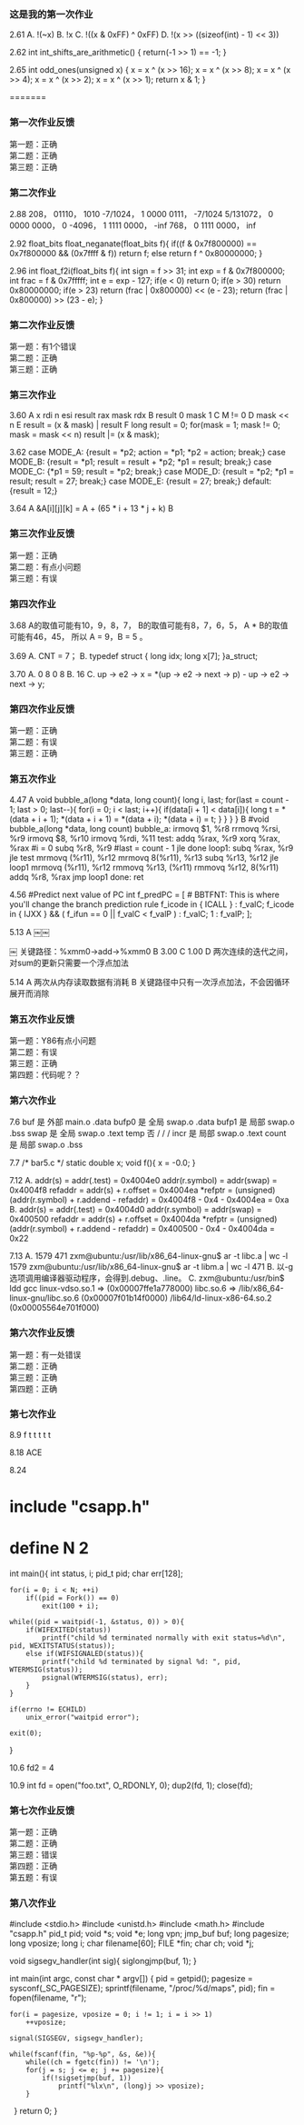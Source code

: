 
### 这是我的第一次作业
2.61
A. !(~x)
B. !x
C. !((x & 0xFF) ^ 0xFF)
D. !(x >> ((sizeof(int) - 1) << 3))

2.62
int int_shifts_are_arithmetic()
{
	return(-1 >> 1) == -1;
}

2.65
int odd_ones(unsigned x)
{
	x = x ^ (x >> 16);
   	x = x ^ (x >> 8);
	x = x ^ (x >> 4);
    	x = x ^ (x >> 2);
    	x = x ^ (x >> 1);
   	return x & 1;
}

=======
### 第一次作业反馈

第一题：正确  
第二题：正确  
第三题：正确  

### 第二次作业
2.88
208， 01110， 1010
-7/1024， 1 0000 0111， -7/1024
5/131072， 0 0000 0000， 0
-4096， 1 1111 0000， -inf
768， 0 1111 0000， inf

2.92
float_bits float_neganate(float_bits f){
	if((f & 0x7f800000) == 0x7f800000 && (0x7ffff & f))
		return f;
	else
		return f ^ 0x80000000;
}

2.96
int float_f2i(float_bits f){
	int sign = f >> 31;
	int exp = f & 0x7f800000;
	int frac = f & 0x7fffff;
	int e = exp - 127;
	if(e < 0)
		return 0;
	if(e > 30)
		return 0x80000000;
	if(e > 23)
		return (frac | 0x800000) << (e - 23);
	return (frac | 0x800000) >> (23 - e);
}

### 第二次作业反馈

第一题：有1个错误  
第二题：正确  
第三题：正确  


### 第三次作业

3.60
A x rdi n esi result rax mask rdx
B result 0 mask 1
C M != 0
D mask << n
E result = (x & mask) | result
F 
long result = 0;
for(mask = 1; mask != 0; mask = mask << n)
result |= (x & mask);

3.62
case MODE_A: {result = *p2; action = *p1; *p2 = action; break;}
case MODE_B: {result = *p1; result = result + *p2; *p1 = result; break;}
case MODE_C: {*p1 = 59; result = *p2; break;}
case MODE_D: {result = *p2; *p1 = result; result = 27; break;}
case MODE_E: {result = 27; break;}
default: {result = 12;}

3.64
A &A[i][j][k] = A + (65 * i + 13 * j + k)
B 

### 第三次作业反馈

第一题：正确  
第二题：有点小问题  
第三题：有误  

### 第四次作业

3.68
A的取值可能有10，9，8，7，
B的取值可能有8，7，6，5，
A * B的取值可能有46，45，
所以 A = 9，B = 5 。

3.69
A. CNT = 7；
B. 
typedef struct {
	long idx;
	long x[7];
}a_struct;

3.70
A. 0 8 0 8
B. 16
C. up -> e2 -> x = *(up -> e2 -> next -> p) - up -> e2 -> next -> y;

### 第四次作业反馈

第一题：正确  
第二题：有误  
第三题：正确

### 第五次作业
4.47
A
void bubble_a(long *data, long count){
    long i, last;
    for(last = count - 1; last > 0; last--){
        for(i = 0; i < last; i++){
            if(data[i + 1] < data[i]){
                long t = *(data + i + 1);
                *(data + i + 1) = *(data + i);
                *(data + i) = t;
            }
        }
    }
}
B
#void bubble_a(long *data, long count)
bubble_a:
    irmovq  $1, %r8
    rrmovq  %rsi, %r9
    irmovq  $8, %r10
    irmovq  %rdi, %11
test:
    addq    %rax, %r9
    xorq    %rax, %rax      #i = 0
    subq    %r8, %r9        #last = count - 1
    jle     done
loop1:
    subq    %rax, %r9
    jle     test
    mrmovq  (%r11), %r12
    mrmovq  8(%r11), %r13
    subq    %r13, %r12
    jle     loop1
    mrmovq  (%r11), %r12
    rmmovq  %r13, (%r11)
    rmmovq  %r12, 8(%r11)
    addq    %r8, %rax
    jmp     loop1
done:
    ret

4.56
#Predict next value of PC
int f_predPC = [
	# BBTFNT: This is where you'll change the branch prediction rule
	f_icode in { ICALL } : f_valC;
	f_icode in { IJXX } && ( f_ifun == 0 || f_valC < f_valP ) : f_valC;
	1 : f_valP;
];

5.13
A
￼￼

￼
关键路径：%xmm0->add->%xmm0
B
3.00
C
1.00
D
两次连续的迭代之间，对sum的更新只需要一个浮点加法

5.14
A
两次从内存读取数据有消耗
B
关键路径中只有一次浮点加法，不会因循环展开而消除

### 第五次作业反馈

第一题：Y86有点小问题  
第二题：有误  
第三题：正确  
第四题：代码呢？？

### 第六次作业

7.6 
buf 是 外部 main.o .data
bufp0 是 全局 swap.o .data
bufp1  是 局部 swap.o .bss
swap 是 全局 swap.o .text
temp 否 / / /
incr 是 局部 swap.o .text 
count 是 局部 swap.o .bss

7.7
/* bar5.c */
static double x;
void f(){
    x = -0.0;
}

7.12
A.
addr(s) = addr(.test) = 0x4004e0
addr(r.symbol) = addr(swap) = 0x4004f8
refaddr = addr(s) + r.offset = 0x4004ea
*refptr = (unsigned)(addr(r.symbol) + r.addend - refaddr)
= 0x4004f8 - 0x4 - 0x4004ea
= 0xa
B.
addr(s) = addr(.test) = 0x4004d0
addr(r.symbol) = addr(swap) = 0x400500
refaddr = addr(s) + r.offset = 0x4004da
*refptr = (unsigned)(addr(r.symbol) + r.addend - refaddr)
= 0x400500 - 0x4 - 0x4004da
= 0x22

7.13
A.
1579 471
zxm@ubuntu:/usr/lib/x86_64-linux-gnu$ ar -t libc.a | wc -l
1579
zxm@ubuntu:/usr/lib/x86_64-linux-gnu$ ar -t libm.a | wc -l
471
B.
以-g选项调用编译器驱动程序，会得到.debug、.line。
C.
zxm@ubuntu:/usr/bin$ ldd gcc
	linux-vdso.so.1 =>  (0x00007ffe1a778000)
	libc.so.6 => /lib/x86_64-linux-gnu/libc.so.6 (0x00007f01b14f0000)
	/lib64/ld-linux-x86-64.so.2 (0x00005564e701f000)

### 第六次作业反馈

第一题：有一处错误  
第二题：正确  
第三题：正确  
第四题：正确

### 第七次作业

8.9
f
t
t
t
t
t

8.18
ACE

8.24
# include "csapp.h"
# define N 2

int main(){
    int status, i;
    pid_t pid;
    char err[128];
    
    for(i = 0; i < N; ++i)
        if((pid = Fork()) == 0)
            exit(100 + i);
    
    while((pid = waitpid(-1, &status, 0)) > 0){
        if(WIFEXITED(status))
            printf("child %d terminated normally with exit status=%d\n", pid, WEXITSTATUS(status));
        else if(WIFSIGNALED(status)){
            printf("child %d terminated by signal %d: ", pid, WTERMSIG(status));
            psignal(WTERMSIG(status), err);
        }
    }
    
    if(errno != ECHILD)
        unix_error("waitpid error");
    
    exit(0);
}

10.6
fd2 = 4

10.9
int fd = open("foo.txt", O_RDONLY, 0);
dup2(fd, 1);
close(fd);

### 第七次作业反馈

第一题：正确  
第二题：正确  
第三题：错误  
第四题：正确  
第五题：有误

### 第八次作业


#include <stdio.h>
#include <unistd.h>
#include <math.h>
#include "csapp.h"
pid_t pid;
void *s;
void *e;
long vpn;
jmp_buf buf;
long pagesize;
long vposize;
long i;
char filename[60];
FILE *fin;
char ch;
void *j;


void sigsegv_handler(int sig){
    siglongjmp(buf, 1);
}

int main(int argc, const char * argv[]) {
    pid = getpid();
    pagesize = sysconf(_SC_PAGESIZE);
    sprintf(filename, "/proc/%d/maps", pid);
    fin = fopen(filename, "r");
    
    for(i = pagesize, vposize = 0; i != 1; i = i >> 1)
        ++vposize;
    
    signal(SIGSEGV, sigsegv_handler);
    
    while(fscanf(fin, "%p-%p", &s, &e)){
        while((ch = fgetc(fin)) != '\n');
        for(j = s; j <= e; j += pagesize){
            if(!sigsetjmp(buf, 1))
                printf("%lx\n", (long)j >> vposize);
        }
    }
    return 0;
}

